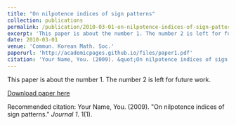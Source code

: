 ```yaml
---
title: "On nilpotence indices of sign patterns"
collection: publications
permalink: /publication/2010-03-01-on-nilpotence-indices-of-sign-patterns
excerpt: 'This paper is about the number 1. The number 2 is left for future work.'
date: 2010-03-01
venue: 'Commun. Korean Math. Soc.'
paperurl: 'http://academicpages.github.io/files/paper1.pdf'
citation: 'Your Name, You. (2009). &quot;On nilpotence indices of sign patterns.&quot; <i>Journal 1</i>. 1(1).'
---
```

This paper is about the number 1. The number 2 is left for future work.

[Download paper here](http://academicpages.github.io/files/paper1.pdf)

Recommended citation: Your Name, You. (2009). "On nilpotence indices of sign patterns." <i>Journal 1</i>. 1(1).